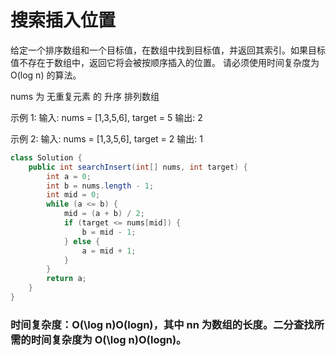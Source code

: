 # 搜索插入位置

给定一个排序数组和一个目标值，在数组中找到目标值，并返回其索引。如果目标值不存在于数组中，返回它将会被按顺序插入的位置。
请必须使用时间复杂度为 O(log n) 的算法。

nums 为 无重复元素 的 升序 排列数组

示例 1:
输入: nums = [1,3,5,6], target = 5
输出: 2

示例 2:
输入: nums = [1,3,5,6], target = 2
输出: 1

```java
class Solution {
    public int searchInsert(int[] nums, int target) {
        int a = 0;
        int b = nums.length - 1;
        int mid = 0;
        while (a <= b) {
            mid = (a + b) / 2;
            if (target <= nums[mid]) {
                b = mid - 1;
            } else {
                a = mid + 1;
            }
        }
        return a;
    }
}
```

### 时间复杂度：O(\log n)O(logn)，其中 nn 为数组的长度。二分查找所需的时间复杂度为 O(\log n)O(logn)。